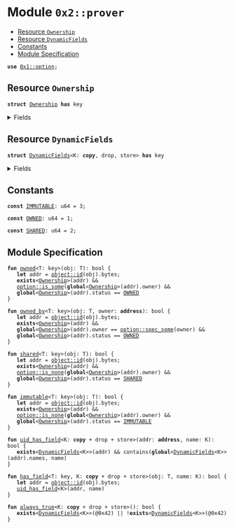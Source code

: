 
<a name="0x2_prover"></a>

# Module `0x2::prover`



-  [Resource `Ownership`](#0x2_prover_Ownership)
-  [Resource `DynamicFields`](#0x2_prover_DynamicFields)
-  [Constants](#@Constants_0)
-  [Module Specification](#@Module_Specification_1)


<pre><code><b>use</b> <a href="">0x1::option</a>;
</code></pre>



<a name="0x2_prover_Ownership"></a>

## Resource `Ownership`



<pre><code><b>struct</b> <a href="prover.md#0x2_prover_Ownership">Ownership</a> <b>has</b> key
</code></pre>



<details>
<summary>Fields</summary>


<dl>
<dt>
<code>owner: <a href="_Option">option::Option</a>&lt;<b>address</b>&gt;</code>
</dt>
<dd>

</dd>
<dt>
<code>status: u64</code>
</dt>
<dd>

</dd>
</dl>


</details>

<a name="0x2_prover_DynamicFields"></a>

## Resource `DynamicFields`



<pre><code><b>struct</b> <a href="prover.md#0x2_prover_DynamicFields">DynamicFields</a>&lt;K: <b>copy</b>, drop, store&gt; <b>has</b> key
</code></pre>



<details>
<summary>Fields</summary>


<dl>
<dt>
<code>names: <a href="">vector</a>&lt;K&gt;</code>
</dt>
<dd>

</dd>
</dl>


</details>

<a name="@Constants_0"></a>

## Constants


<a name="0x2_prover_IMMUTABLE"></a>



<pre><code><b>const</b> <a href="prover.md#0x2_prover_IMMUTABLE">IMMUTABLE</a>: u64 = 3;
</code></pre>



<a name="0x2_prover_OWNED"></a>



<pre><code><b>const</b> <a href="prover.md#0x2_prover_OWNED">OWNED</a>: u64 = 1;
</code></pre>



<a name="0x2_prover_SHARED"></a>



<pre><code><b>const</b> <a href="prover.md#0x2_prover_SHARED">SHARED</a>: u64 = 2;
</code></pre>



<a name="@Module_Specification_1"></a>

## Module Specification



<a name="0x2_prover_owned"></a>


<pre><code><b>fun</b> <a href="prover.md#0x2_prover_owned">owned</a>&lt;T: key&gt;(obj: T): bool {
   <b>let</b> addr = <a href="object.md#0x2_object_id">object::id</a>(obj).bytes;
   <b>exists</b>&lt;<a href="prover.md#0x2_prover_Ownership">Ownership</a>&gt;(addr) &&
   <a href="_is_some">option::is_some</a>(<b>global</b>&lt;<a href="prover.md#0x2_prover_Ownership">Ownership</a>&gt;(addr).owner) &&
   <b>global</b>&lt;<a href="prover.md#0x2_prover_Ownership">Ownership</a>&gt;(addr).status == <a href="prover.md#0x2_prover_OWNED">OWNED</a>
}
</code></pre>




<a name="0x2_prover_owned_by"></a>


<pre><code><b>fun</b> <a href="prover.md#0x2_prover_owned_by">owned_by</a>&lt;T: key&gt;(obj: T, owner: <b>address</b>): bool {
   <b>let</b> addr = <a href="object.md#0x2_object_id">object::id</a>(obj).bytes;
   <b>exists</b>&lt;<a href="prover.md#0x2_prover_Ownership">Ownership</a>&gt;(addr) &&
   <b>global</b>&lt;<a href="prover.md#0x2_prover_Ownership">Ownership</a>&gt;(addr).owner == <a href="_spec_some">option::spec_some</a>(owner) &&
   <b>global</b>&lt;<a href="prover.md#0x2_prover_Ownership">Ownership</a>&gt;(addr).status == <a href="prover.md#0x2_prover_OWNED">OWNED</a>
}
</code></pre>




<a name="0x2_prover_shared"></a>


<pre><code><b>fun</b> <a href="prover.md#0x2_prover_shared">shared</a>&lt;T: key&gt;(obj: T): bool {
   <b>let</b> addr = <a href="object.md#0x2_object_id">object::id</a>(obj).bytes;
   <b>exists</b>&lt;<a href="prover.md#0x2_prover_Ownership">Ownership</a>&gt;(addr) &&
   <a href="_is_none">option::is_none</a>(<b>global</b>&lt;<a href="prover.md#0x2_prover_Ownership">Ownership</a>&gt;(addr).owner) &&
   <b>global</b>&lt;<a href="prover.md#0x2_prover_Ownership">Ownership</a>&gt;(addr).status == <a href="prover.md#0x2_prover_SHARED">SHARED</a>
}
</code></pre>




<a name="0x2_prover_immutable"></a>


<pre><code><b>fun</b> <a href="prover.md#0x2_prover_immutable">immutable</a>&lt;T: key&gt;(obj: T): bool {
   <b>let</b> addr = <a href="object.md#0x2_object_id">object::id</a>(obj).bytes;
   <b>exists</b>&lt;<a href="prover.md#0x2_prover_Ownership">Ownership</a>&gt;(addr) &&
   <a href="_is_none">option::is_none</a>(<b>global</b>&lt;<a href="prover.md#0x2_prover_Ownership">Ownership</a>&gt;(addr).owner) &&
   <b>global</b>&lt;<a href="prover.md#0x2_prover_Ownership">Ownership</a>&gt;(addr).status == <a href="prover.md#0x2_prover_IMMUTABLE">IMMUTABLE</a>
}
</code></pre>




<a name="0x2_prover_uid_has_field"></a>


<pre><code><b>fun</b> <a href="prover.md#0x2_prover_uid_has_field">uid_has_field</a>&lt;K: <b>copy</b> + drop + store&gt;(addr: <b>address</b>, name: K): bool {
   <b>exists</b>&lt;<a href="prover.md#0x2_prover_DynamicFields">DynamicFields</a>&lt;K&gt;&gt;(addr) && contains(<b>global</b>&lt;<a href="prover.md#0x2_prover_DynamicFields">DynamicFields</a>&lt;K&gt;&gt;(addr).names, name)
}
</code></pre>




<a name="0x2_prover_has_field"></a>


<pre><code><b>fun</b> <a href="prover.md#0x2_prover_has_field">has_field</a>&lt;T: key, K: <b>copy</b> + drop + store&gt;(obj: T, name: K): bool {
   <b>let</b> addr = <a href="object.md#0x2_object_id">object::id</a>(obj).bytes;
   <a href="prover.md#0x2_prover_uid_has_field">uid_has_field</a>&lt;K&gt;(addr, name)
}
</code></pre>




<a name="0x2_prover_always_true"></a>


<pre><code><b>fun</b> <a href="prover.md#0x2_prover_always_true">always_true</a>&lt;K: <b>copy</b> + drop + store&gt;(): bool {
   <b>exists</b>&lt;<a href="prover.md#0x2_prover_DynamicFields">DynamicFields</a>&lt;K&gt;&gt;(@0x42) || !<b>exists</b>&lt;<a href="prover.md#0x2_prover_DynamicFields">DynamicFields</a>&lt;K&gt;&gt;(@0x42)
}
</code></pre>
